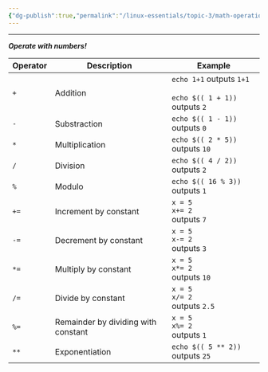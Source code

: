 ```yaml
---
{"dg-publish":true,"permalink":"/linux-essentials/topic-3/math-operations/","noteIcon":"1"}
---
```


---
___Operate with numbers!___

| Operator | Description                         | Example                                                        |
| -------- | ----------------------------------- | -------------------------------------------------------------- |
| `+`      | Addition                            | `echo 1+1` outputs `1+1`<br><br>`echo $(( 1 + 1))` outputs `2` |
| `-`      | Substraction                        | `echo $(( 1 - 1))` outputs `0`                                 |
| `*`      | Multiplication                      | `echo $(( 2 * 5))` outputs `10`                                |
| `/`      | Division                            | `echo $(( 4 / 2))` outputs `2`                                 |
| `%`      | Modulo                              | `echo $(( 16 % 3))` outputs `1`                                |
| `+=`     | Increment by constant               | `x = 5`<br>`x+= 2`<br>outputs `7`                              |
| `-=`     | Decrement by constant               | `x = 5`<br>`x-= 2`<br>outputs `3`                              |
| `*=`     | Multiply by constant                | `x = 5`<br>`x*= 2`<br>outputs `10`                             |
| `/=`     | Divide by constant                  | `x = 5`<br>`x/= 2`<br>outputs `2.5`                            |
| `%=`     | Remainder by dividing with constant | `x = 5`<br>`x%= 2`<br>outputs `1`                              |
| `**`     | Exponentiation                      | `echo $(( 5 ** 2))` outputs `25`                               |

